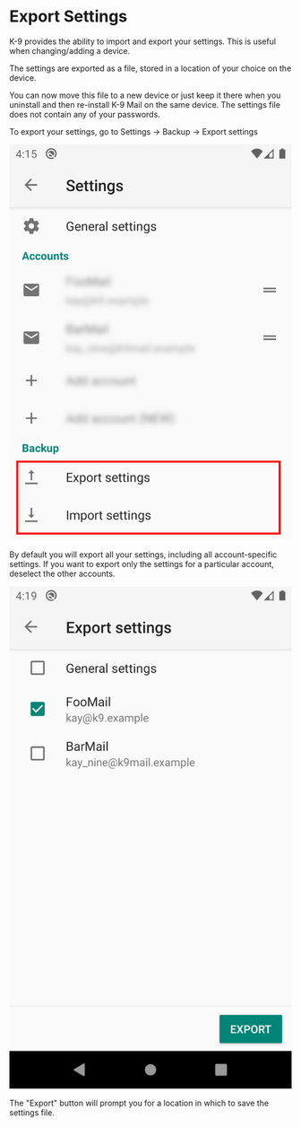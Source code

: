 # Export Settings 

K-9 provides the ability to import and export your settings. This is useful when changing/adding a device.

The settings are exported as a file, stored in a location of your choice on the device.

You can now move this file to a new device or just keep it there when you uninstall and then re-install K-9 Mail on the
same device. The settings file does not contain any of your passwords.

To export your settings, go to Settings -> Backup -> Export settings

![Import/Export Menu](img/settings_import_export_menu.png)

By default you will export all your settings, including all account-specific settings. If you want to
export only the settings for a particular account, deselect the other accounts.

![Import/Export Menu](img/settings_export_select_accounts.png)

The "Export" button will prompt you for a location in which to save the settings file. 

